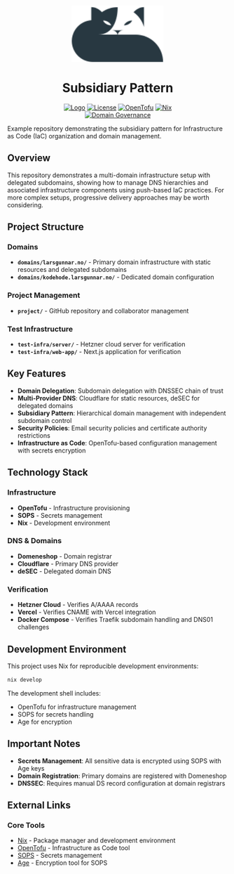 <div align="center">
  <a href="https://larsgunnar.no">
    <img alt="Logo" src="./docs/assets/logo.svg" height="128">
  </a>
  <h1>Subsidiary Pattern</h1>

  <div>
    <a href="https://larsgunnar.no"><img alt="Logo" src="https://img.shields.io/badge/MADE_BY_LG-441306?style=for-the-badge"></a>
    <a href="https://github.com/zabronax/2025-10-subsidiary-pattern/blob/main/LICENSE"><img alt="License" src="https://img.shields.io/github/license/zabronax/2025-10-subsidiary-pattern?style=for-the-badge&labelColor=441306&color=441306"></a>
    <a href="https://opentofu.org/"><img alt="OpenTofu" src="https://img.shields.io/badge/OpenTofu-441306?style=for-the-badge&logo=opentofu"></a>
    <a href="https://nixos.org/"><img alt="Nix" src="https://img.shields.io/badge/Nix_Flake-441306?style=for-the-badge&logo=nixos"></a>
  </div>

  <div>
     <a href="https://github.com/zabronax/2025-10-subsidiary-pattern/actions/workflows/drift-detection.yaml"><img alt="Domain Governance" src="https://img.shields.io/github/actions/workflow/status/zabronax/2025-10-subsidiary-pattern/drift-detection.yaml?branch=main&style=for-the-badge&label=Domain%20Governance&labelColor=441306"></a>
  </div>
</div>

Example repository demonstrating the subsidiary pattern for Infrastructure as Code (IaC) organization and domain management.

## Overview

This repository demonstrates a multi-domain infrastructure setup with delegated subdomains, showing how to manage DNS hierarchies and associated infrastructure components using push-based IaC practices. For more complex setups, progressive delivery approaches may be worth considering.

## Project Structure

### Domains
- **`domains/larsgunnar.no/`** - Primary domain infrastructure with static resources and delegated subdomains
- **`domains/kodehode.larsgunnar.no/`** - Dedicated domain configuration

### Project Management
- **`project/`** - GitHub repository and collaborator management

### Test Infrastructure
- **`test-infra/server/`** - Hetzner cloud server for verification
- **`test-infra/web-app/`** - Next.js application for verification

## Key Features

- **Domain Delegation**: Subdomain delegation with DNSSEC chain of trust
- **Multi-Provider DNS**: Cloudflare for static resources, deSEC for delegated domains
- **Subsidiary Pattern**: Hierarchical domain management with independent subdomain control
- **Security Policies**: Email security policies and certificate authority restrictions
- **Infrastructure as Code**: OpenTofu-based configuration management with secrets encryption

## Technology Stack

### Infrastructure
- **OpenTofu** - Infrastructure provisioning
- **SOPS** - Secrets management
- **Nix** - Development environment

### DNS & Domains
- **Domeneshop** - Domain registrar
- **Cloudflare** - Primary DNS provider
- **deSEC** - Delegated domain DNS

### Verification
- **Hetzner Cloud** - Verifies A/AAAA records
- **Vercel** - Verifies CNAME with Vercel integration
- **Docker Compose** - Verifies Traefik subdomain handling and DNS01 challenges

## Development Environment

This project uses Nix for reproducible development environments:

```bash
nix develop
```

The development shell includes:
- OpenTofu for infrastructure management
- SOPS for secrets handling
- Age for encryption

## Important Notes

- **Secrets Management**: All sensitive data is encrypted using SOPS with Age keys
- **Domain Registration**: Primary domains are registered with Domeneshop
- **DNSSEC**: Requires manual DS record configuration at domain registrars

## External Links

### Core Tools
- [Nix](https://nixos.org/) - Package manager and development environment
- [OpenTofu](https://opentofu.org/) - Infrastructure as Code tool
- [SOPS](https://github.com/getsops/sops) - Secrets management
- [Age](https://age-encryption.org/) - Encryption tool for SOPS
